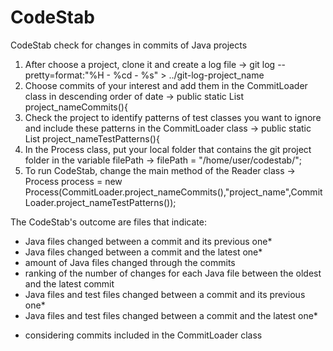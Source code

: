 # CodeStab
CodeStab check for changes in commits of Java projects

1. After choose a project, clone it and create a log file -> git log --pretty=format:"%H - %cd - %s" > ../git-log-project_name
2. Choose commits of your interest and add them in the CommitLoader class in descending order of date -> public static List<String> project_nameCommits(){
3. Check the project to identify patterns of test classes you want to ignore and include these patterns in the CommitLoader class -> public static List<String> project_nameTestPatterns(){
4. In the Process class, put your local folder that contains the git project folder in the variable filePath -> filePath = "/home/user/codestab/";
5. To run CodeStab, change the main method of the Reader class -> Process process = new Process(CommitLoader.project_nameCommits(),"project_name",CommitLoader.project_nameTestPatterns());

The CodeStab's outcome are files that indicate:
- Java files changed between a commit and its previous one*
- Java files changed between a commit and the latest one*
- amount of Java files changed through the commits
- ranking of the number of changes for each Java file between the oldest and the latest commit
- Java files and test files changed between a commit and its previous one*
- Java files and test files changed between a commit and the latest one*

* considering commits included in the CommitLoader class
